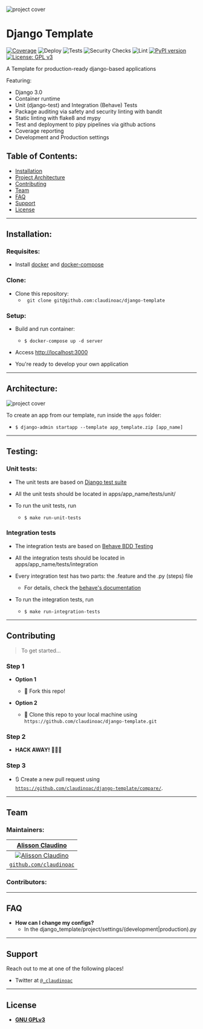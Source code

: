 ![project cover](.static/cover.jpg)

# Django Template

[![Coverage](https://codecov.io/gh/claudinoac/django-template/branch/master/graph/badge.svg)](https://codecov.io/gh/claudinoac/django-template)
![Deploy](https://github.com/claudinoac/django-template/workflows/Deploy/badge.svg)
![Tests](https://github.com/claudinoac/django-template/workflows/Tests/badge.svg?branch=dev)
![Security Checks](https://github.com/claudinoac/django-template/workflows/Security/badge.svg?branch=dev)
![Lint](https://github.com/claudinoac/django-template/workflows/Lint/badge.svg?branch=dev)
[![PyPI version](https://badge.fury.io/py/django-template.svg)](https://badge.fury.io/py/django-template)
[![License: GPL v3](https://img.shields.io/badge/License-GPLv3-blue.svg)](https://www.gnu.org/licenses/gpl-3.0)

A Template for production-ready django-based applications

Featuring:

- Django 3.0
- Container runtime
- Unit (django-test) and Integration (Behave) Tests
- Package auditing via safety and security linting with bandit
- Static linting with flake8 and mypy
- Test and deployment to pipy pipelines via github actions
- Coverage reporting
- Development and Production settings


## Table of Contents:


- [Installation](#installation)
- [Project Architecture](#architecture)
- [Contributing](#contributing)
- [Team](#team)
- [FAQ](#faq)
- [Support](#support)
- [License](#license)

---

## Installation:

### Requisites:
- Install [docker](https://www.docker.com/products/docker-desktop) and [docker-compose](https://docs.docker.com/compose/install/)


### Clone:

- Clone this repository:
	- ` git clone git@github.com:claudinoac/django-template`

### Setup:

- Build and run container:
	+ ```$ docker-compose up -d server```


- Access [http://localhost:3000](http://localhost:3000')

- You're ready to develop your own application

---

## Architecture:

![project cover](.static/project-tree.png)


To create an app from our template, run inside the `apps` folder:

- ```$ django-admin startapp --template app_template.zip [app_name]```


---

## Testing:


### Unit tests:

- The unit tests are based on [Django test suite](https://docs.djangoproject.com/en/3.0/topics/testing/)
	
- All the unit tests should be located in apps/app_name/tests/unit/ 
- To run the unit tests, run 
	- ```$ make run-unit-tests```

### Integration tests
- The integration tests are based on [Behave BDD Testing](https://behave.readthedocs.io/en/latest/)

- All the integration tests should be located in apps/app_name/tests/integration

- Every integration test has two parts: the .feature and the .py (steps) file
	- For details, check the [behave's documentation](https://behave.readthedocs.io/en/latest/)

- To run the integration tests, run 
	- ```$ make run-integration-tests```
	
---

## Contributing

> To get started...

### Step 1

- **Option 1**
    - 🍴 Fork this repo!

- **Option 2**
    - 👯 Clone this repo to your local machine using `https://github.com/claudinoac/django-template.git`

### Step 2

- **HACK AWAY!** 🔨🔨🔨

### Step 3

- 🔃 Create a new pull request using <a href="https://github.com/claudinoac/django-template/compare/" target="_blank">`https://github.com/claudinoac/django-template/compare/`</a>.

---

## Team

### Maintainers:
| <a href="http://github.com/claudinoac" target="_blank">**Alisson Claudino**</a>|
| :---: |
| [![Alisson Claudino](https://avatars3.githubusercontent.com/u/23270841?s=200&v=4)](http://fvcproductions.com)  |
| <a href="http://github.com/fvcproductions" target="_blank">`github.com/claudinoac`</a> |

### Contributors:
---

## FAQ

- **How can I change my configs?**
    - In the django_template/project/settings/(development|production).py

---

## Support

Reach out to me at one of the following places!

- Twitter at <a href="http://twitter.com/_claudinoac" target="_blank">`@_claudinoac`</a>

---

## License

- **[GNU GPLv3](https://www.gnu.org/licenses/gpl-3.0.en.html)**

